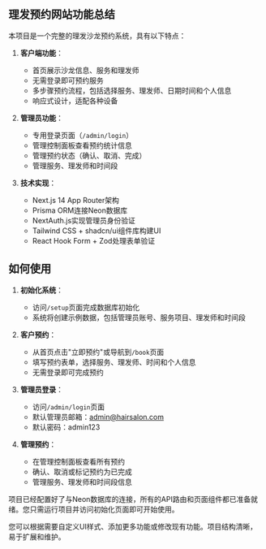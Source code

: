 ## 理发预约网站功能总结

本项目是一个完整的理发沙龙预约系统，具有以下特点：

1. **客户端功能**：
   - 首页展示沙龙信息、服务和理发师
   - 无需登录即可预约服务
   - 多步骤预约流程，包括选择服务、理发师、日期时间和个人信息
   - 响应式设计，适配各种设备

2. **管理员功能**：
   - 专用登录页面（`/admin/login`）
   - 管理控制面板查看预约统计信息
   - 管理预约状态（确认、取消、完成）
   - 管理服务、理发师和时间段

3. **技术实现**：
   - Next.js 14 App Router架构
   - Prisma ORM连接Neon数据库
   - NextAuth.js实现管理员身份验证
   - Tailwind CSS + shadcn/ui组件库构建UI
   - React Hook Form + Zod处理表单验证

## 如何使用

1. **初始化系统**：
   - 访问`/setup`页面完成数据库初始化
   - 系统将创建示例数据，包括管理员账号、服务项目、理发师和时间段

2. **客户预约**：
   - 从首页点击"立即预约"或导航到`/book`页面
   - 填写预约表单，选择服务、理发师、时间和个人信息
   - 无需登录即可完成预约

3. **管理员登录**：
   - 访问`/admin/login`页面
   - 默认管理员邮箱：admin@hairsalon.com
   - 默认密码：admin123

4. **管理预约**：
   - 在管理控制面板查看所有预约
   - 确认、取消或标记预约为已完成
   - 管理服务、理发师和时间段信息

项目已经配置好了与Neon数据库的连接，所有的API路由和页面组件都已准备就绪。您只需运行项目并访问初始化页面即可开始使用。

您可以根据需要自定义UI样式、添加更多功能或修改现有功能。项目结构清晰，易于扩展和维护。
